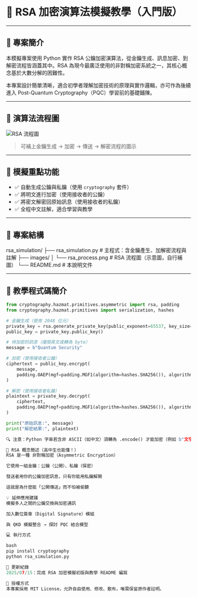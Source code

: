 # 🔐 RSA 加密演算法模擬教學（入門版）

---

## 📘 專案簡介

本模擬專案使用 Python 實作 RSA 公鑰加密演算法，從金鑰生成、訊息加密、到解密流程皆涵蓋其中。RSA 為現今最廣泛使用的非對稱加密系統之一，其核心概念基於大數分解的困難性。

本專案設計簡單清晰，適合初學者理解加密技術的原理與實作邏輯，亦可作為後續進入 Post-Quantum Cryptography（PQC）學習前的基礎鋪陳。

---

## 📌 演算法流程圖

![RSA 流程圖](images/rsa_process.png)

> 可補上金鑰生成 → 加密 → 傳送 → 解密流程的圖示

---

## 🧠 模擬重點功能

- ✅ 自動生成公鑰與私鑰（使用 `cryptography` 套件）
- ✅ 將明文進行加密（使用接收者的公鑰）
- ✅ 將密文解密回原始訊息（使用接收者的私鑰）
- ✅ 全程中文註解，適合學習與教學

---

## 📂 專案結構

rsa_simulation/
├── rsa_simulation.py # 主程式：含金鑰產生、加解密流程與註解
├── images/
│ └── rsa_process.png # RSA 流程圖（示意圖，自行補圖）
└── README.md # 本說明文件


---

## 🧪 教學程式碼簡介

```python
from cryptography.hazmat.primitives.asymmetric import rsa, padding
from cryptography.hazmat.primitives import serialization, hashes

# 金鑰生成（使用 2048 位元）
private_key = rsa.generate_private_key(public_exponent=65537, key_size=2048)
public_key = private_key.public_key()

# 待加密的訊息（僅限英文或轉為 byte）
message = b"Quantum Security"

# 加密（使用接收者公鑰）
ciphertext = public_key.encrypt(
    message,
    padding.OAEP(mgf=padding.MGF1(algorithm=hashes.SHA256()), algorithm=hashes.SHA256(), label=None)
)

# 解密（使用接收者私鑰）
plaintext = private_key.decrypt(
    ciphertext,
    padding.OAEP(mgf=padding.MGF1(algorithm=hashes.SHA256()), algorithm=hashes.SHA256(), label=None)
)

print("原始訊息:", message)
print("解密結果:", plaintext)

🔍 注意：Python 字串若含非 ASCII（如中文）須轉為 .encode() 才能加密（例如 b"文字" 或 "文字".encode()）

📖 RSA 概念簡述（高中生也能懂！）
RSA 是一種 非對稱加密（Asymmetric Encryption）

它使用一組金鑰：公鑰（公開）、私鑰（保密）

發送者用你的公鑰加密訊息，只有你能用私鑰解開

這就是為什麼能「公開傳送」而不怕被偷聽

💡 延伸應用建議
模擬多人之間的公鑰交換與加密通訊

加入數位簽章（Digital Signature）模組

與 QKD 模擬整合 → 探討 PQC 結合模型

💻 執行方式

bash
pip install cryptography
python rsa_simulation.py

📅 更新紀錄
2025/07/15：完成 RSA 加密模擬初版與教學 README 編寫

🪪 授權方式
本專案採用 MIT License，允許自由使用、修改、散布，唯需保留原作者註明。
